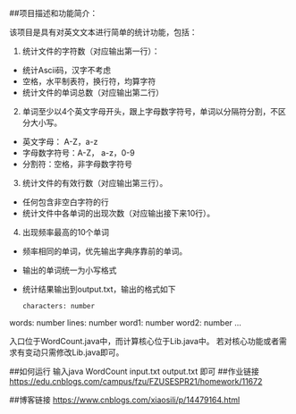 ##项目描述和功能简介：

该项目是具有对英文文本进行简单的统计功能，包括：


1. 统计文件的字符数（对应输出第一行）：

- 统计Ascii码，汉字不考虑
- 空格，水平制表符，换行符，均算字符
- 统计文件的单词总数（对应输出第二行）

2. 单词至少以4个英文字母开头，跟上字母数字符号，单词以分隔符分割，不区分大小写。
- 英文字母： A-Z，a-z
- 字母数字符号：A-Z， a-z，0-9
- 分割符：空格，非字母数字符号

3. 统计文件的有效行数（对应输出第三行）。
- 任何包含非空白字符的行
- 统计文件中各单词的出现次数（对应输出接下来10行）。

4. 出现频率最高的10个单词
- 频率相同的单词，优先输出字典序靠前的单词。
- 输出的单词统一为小写格式
- 统计结果输出到output.txt，输出的格式如下

      characters: number
words: number
lines: number
word1: number
word2: number
...

入口位于WordCount.java中，而计算核心位于Lib.java中。
若对核心功能或者需求有变动只需修改Lib.java即可。

##如何运行
输入java WordCount input.txt output.txt 即可
##作业链接
https://edu.cnblogs.com/campus/fzu/FZUSESPR21/homework/11672

##博客链接
https://www.cnblogs.com/xiaosili/p/14479164.html